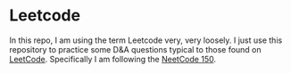 # Leetcode 

In this repo, I am using the term Leetcode very, very loosely. I just use this repository to practice some D&A questions typical to those found on [LeetCode](https://leetcode.com/). Specifically I am following the [NeetCode 150](https://neetcode.io/roadmap).

